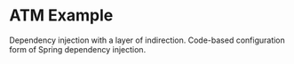 # ATM Example

Dependency injection with a layer of indirection.
Code-based configuration form of Spring dependency injection.

